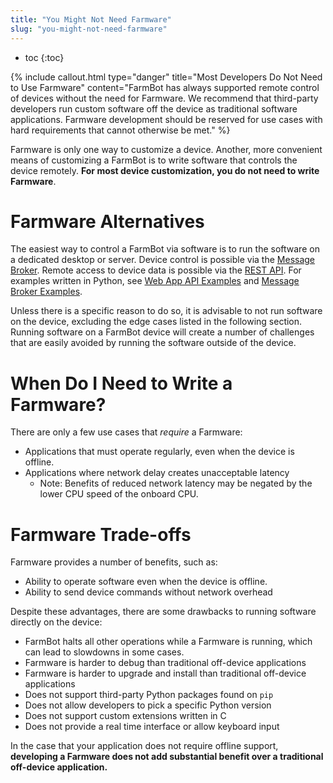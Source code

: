 ```yaml
---
title: "You Might Not Need Farmware"
slug: "you-might-not-need-farmware"
---
```


* toc
{:toc}


{%
include callout.html
type="danger"
title="Most Developers Do Not Need to Use Farmware"
content="FarmBot has always supported remote control of devices without the need for Farmware. We recommend that third-party developers run custom software off the device as traditional software applications. Farmware development should be reserved for use cases with hard requirements that cannot otherwise be met."
%}

Farmware is only one way to customize a device. Another, more convenient means of customizing a FarmBot is to write software that controls the device remotely. **For most device customization, you do not need to write Farmware**.

# Farmware Alternatives

The easiest way to control a FarmBot via software is to run the software on a dedicated desktop or server. Device control is possible via the [Message Broker](../web-app/message-broker.md). Remote access to device data is possible via the [REST API](../web-app/rest-api.md). For examples written in Python, see [Web App API Examples](../../Python/web-app-api-examples.md) and [Message Broker Examples](../../Python/message-broker-examples.md).

Unless there is a specific reason to do so, it is advisable to not run software on the device, excluding the edge cases listed in the following section. Running software on a FarmBot device will create a number of challenges that are easily avoided by running the software outside of the device.

# When Do I Need to Write a Farmware?

There are only a few use cases that _require_ a Farmware:

 * Applications that must operate regularly, even when the device is offline.
 * Applications where network delay creates unacceptable latency
   * Note: Benefits of reduced network latency may be negated by the lower CPU speed of the onboard CPU.

# Farmware Trade-offs

Farmware provides a number of benefits, such as:

 * Ability to operate software even when the device is offline.
 * Ability to send device commands without network overhead

Despite these advantages, there are some drawbacks to running software directly on the device:

 * FarmBot halts all other operations while a Farmware is running, which can lead to slowdowns in some cases.
 * Farmware is harder to debug than traditional off-device applications
 * Farmware is harder to upgrade and install than traditional off-device applications
 * Does not support third-party Python packages found on `pip`
 * Does not allow developers to pick a specific Python version
 * Does not support custom extensions written in C
 * Does not provide a real time interface or allow keyboard input

In the case that your application does not require offline support, **developing a Farmware does not add substantial benefit over a traditional off-device application.**
